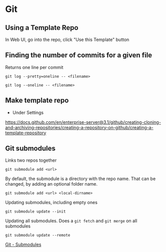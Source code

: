 # Git

## Using a Template Repo
In Web UI, go into the repo, click "Use this Template" button

## Finding the number of commits for a given file
Returns one line per commit
```
git log --pretty=oneline -- <filename>
```
```
git log --oneline -- <filename>
```
## Make template repo
* Under Settings

https://docs.github.com/en/enterprise-server@3.1/github/creating-cloning-and-archiving-repositories/creating-a-repository-on-github/creating-a-template-repository

## Git submodules
Links two repos together
```
git submodule add <url>
```

By default, the submodule is a directory with the repo name. That can be changed, by adding an optional folder name.
```
git submodule add <url> <local-dirname>
```

Updating submodules, including empty ones
```
git submodule update --init
```

Updating all submodules. Does a `git fetch` and `git merge` on all submodules
```
git submodule update --remote
```

[Git - Submodules](https://git-scm.com/book/en/v2/Git-Tools-Submodules)
